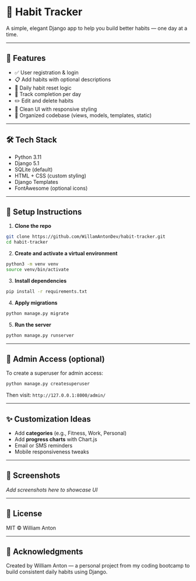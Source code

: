 # 🧠 Habit Tracker

A simple, elegant Django app to help you build better habits — one day at a time.

---

## 🚀 Features

- ✅ User registration & login
- 📋 Add habits with optional descriptions
- 🔁 Daily habit reset logic
- 📆 Track completion per day
- ✏️ Edit and delete habits
- 🎨 Clean UI with responsive styling
- 🧠 Organized codebase (views, models, templates, static)

---

## 🛠️ Tech Stack

- Python 3.11
- Django 5.1
- SQLite (default)
- HTML + CSS (custom styling)
- Django Templates
- FontAwesome (optional icons)

---

## 🔧 Setup Instructions

1. **Clone the repo**

```bash
git clone https://github.com/WillamAntonDev/habit-tracker.git
cd habit-tracker
```

2. **Create and activate a virtual environment**

```bash
python3 -m venv venv
source venv/bin/activate
```

3. **Install dependencies**

```bash
pip install -r requirements.txt
```

4. **Apply migrations**

```bash
python manage.py migrate
```

5. **Run the server**

```bash
python manage.py runserver
```

---

## 👤 Admin Access (optional)

To create a superuser for admin access:

```bash
python manage.py createsuperuser
```

Then visit: `http://127.0.0.1:8000/admin/`

---

## ✨ Customization Ideas

- Add **categories** (e.g., Fitness, Work, Personal)
- Add **progress charts** with Chart.js
- Email or SMS reminders
- Mobile responsiveness tweaks

---

## 📸 Screenshots

_Add screenshots here to showcase UI_

---

## 📜 License

MIT © William Anton

---

## 🙌 Acknowledgments

Created by William Anton — a personal project from my coding bootcamp to build consistent daily habits using Django.

